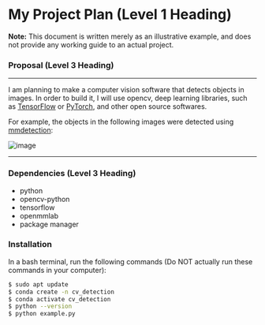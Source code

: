 # My Project Plan (Level 1 Heading)
**Note:** This document is written merely as an illustrative example, and does not provide any working guide to an actual project.
### Proposal (Level 3 Heading)
- - - 
I am planning to make a computer vision software that detects objects in images. In order to build it, I will use opencv, deep learning libraries, such as [TensorFlow](https://www.tensorflow.org/) or [PyTorch](https://pytorch.org/), and other open source softwares.

For example, the objects in the following images were detected using [mmdetection](https://github.com/open-mmlab/mmdetection):

![image](https://user-images.githubusercontent.com/12907710/137271636-56ba1cd2-b110-4812-8221-b4c120320aa9.png)

- - - 
### Dependencies (Level 3 Heading)

- python
- opencv-python
- tensorflow
- openmmlab
- package manager
### Installation
In a bash terminal, run the following commands (Do NOT actually run these commands in your computer):
``` sh
$ sudo apt update 
$ conda create -n cv_detection 
$ conda activate cv_detection 
$ python --version 
$ python example.py
```
